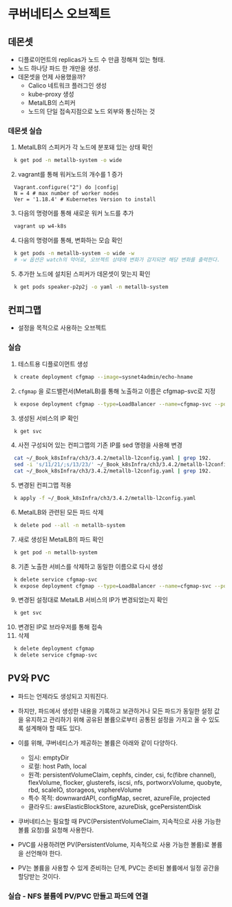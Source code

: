 # 쿠버네티스 오브젝트

## 데몬셋

- 디플로이먼트의 replicas가 노드 수 만큼 정해져 있는 형태.
- 노드 하나당 파드 한 개만을 생성.
- 데몬셋을 언제 사용했을까?
  - Calico 네트워크 플러그인 생성
  - kube-proxy 생성
  - MetalLB의 스피커
  - 노드의 단일 접속지점으로 노드 외부와 통신하는 것

### 데몬셋 실습
1. MetalLB의 스피커가 각 노드에 분포돼 있는 상태 확인
  ```bash
    k get pod -n metallb-system -o wide
  ```
2. vagrant를 통해 워커노드의 개수를 1 증가
  ```Vagrantfile
    Vagrant.configure("2") do |config|
    N = 4 # max number of worker nodes
    Ver = '1.18.4' # Kubernetes Version to install
  ```
3. 다음의 명령어를 통해 새로운 워커 노드를 추가 
  ```bash
    vagrant up w4-k8s
  ```

4. 다음의 명령어를 통해, 변화하는 모습 확인
  ```bash
    k get pods -n metallb-system -o wide -w
    # -w 옵션은 watch의 약어로, 오브젝트 상태에 변화가 감지되면 해당 변화를 출력한다.
  ```

5. 추가한 노드에 설치된 스피커가 데몬셋이 맞는지 확인
  ```bash
    k get pods speaker-p2p2j -o yaml -n metallb-system
  ```

## 컨피그맵

- 설정을 목적으로 사용하는 오브젝트

### 실습

1. 테스트용 디플로이먼트 생성
  ```bash
    k create deployment cfgmap --image=sysnet4admin/echo-hname
  ```

2. `cfgmap` 을 로드밸런서(MetalLB)를 통해 노출하고 이름은 cfgmap-svc로 지정
  ```bash
    k expose deployment cfgmap --type=LoadBalancer --name=cfgmap-svc --port=80
  ```
3. 생성된 서비스의 IP 확인
  ```bash
    k get svc
  ```
4. 사전 구성되어 있는 컨피그맵의 기존 IP를 sed 명령을 사용해 변경
  ```bash
    cat ~/_Book_k8sInfra/ch3/3.4.2/metallb-l2config.yaml | grep 192.
    sed -i 's/11/21/;s/13/23/' ~/_Book_k8sInfra/ch3/3.4.2/metallb-l2config.yaml
    cat ~/_Book_k8sInfra/ch3/3.4.2/metallb-l2config.yaml | grep 192.
  ```
5. 변경된 컨피그맵 적용
  ```bash
    k apply -f ~/_Book_k8sInfra/ch3/3.4.2/metallb-l2config.yaml
  ```
6. MetalLB와 관련된 모든 파드 삭제
  ```bash
    k delete pod --all -n metallb-system
  ```
7. 새로 생성된 MetalLB의 파드 확인
  ```bash
    k get pod -n metallb-system
  ```
8. 기존 노출한 서비스를 삭제하고 동일한 이름으로 다시 생성
  ```bash
    k delete service cfgmap-svc
    k expose deployment cfgmap --type=LoadBalancer --name=cfgmap-svc --port=80
  ```
9. 변경된 설정대로 MetalLB 서비스의 IP가 변경되었는지 확인
  ```bash
    k get svc
  ```
10. 변경된 IP로 브라우저를 통해 접속
11. 삭제
  ```bash
    k delete deployment cfgmap
    k delete service cfgmap-svc
  ```

## PV와 PVC

- 파드는 언제라도 생성되고 지워진다.
- 하지만, 파드에서 생성한 내용을 기록하고 보관하거나 모든 파드가 동일한 설정 값을 유지하고 관리하기 위해 공유된 볼륨으로부터 공통된 설정을 가지고 올 수 있도록 설계해야 할 때도 있다.
- 이를 위해, 쿠버네티스가 제공하는 볼륨은 아래와 같이 다양하다.
  - 임시: emptyDir
  - 로컬: host Path, local
  - 원격: persistentVolumeClaim, cephfs, cinder, csi, fc(fibre channel), flexVolume, flocker, glusterefs, iscsi, nfs, portworxVolume, quobyte, rbd, scaleIO, storageos, vsphereVolume
  - 특수 목적: downwardAPI, configMap, secret, azureFile, projected
  - 클라우드: awsElasticBlockStore, azureDisk, gcePersistentDisk

- 쿠버네티스는 필요할 때 PVC(PersistentVolumeClaim, 지속적으로 사용 가능한 볼륨 요청)를 요청해 사용한다.
- PVC를 사용하려면 PV(PersistentVolume, 지속적으로 사용 가능한 볼륨)로 볼륨을 선언해야 한다.
- PV는 볼륨을 사용할 수 있게 준비하는 단계, PVC는 준비된 볼륨에서 일정 공간을 할당받는 것이다.

### 실습 - NFS 볼륨에 PV/PVC 만들고 파드에 연결
